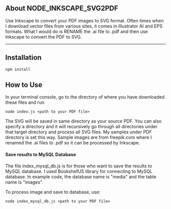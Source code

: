 ## About NODE_INKSCAPE_SVG2PDF
Use Inkscape to convert your PDF images to SVG format. Often times when I download vector files from various sites, it comes in Illustrator AI and EPS formats. What I would do is RENAME the .ai file to .pdf and then use Inkscape to convert the PDF to SVG.
***
## Installation
```
npm install
```
## How to Use

In your terminal console, go to the directory of where you have downloaded these files and run
```
node index.js <path to your PDF file>
```

The SVG will be saved in same directory as your source PDF. You can also specify a directory and it will recursively go through all directories under that target directory and process all SVG files. My samples under PDF directory is set this way. Sample images are from freepik.com where I renamed the .ai files to .pdf so it can be processed by Inkscape.

#### Save results to MySQL Database

The file index_mysql_db.js is for those who want to save the results to MySQL database. I used BookshelfJS library for connecting to MySQL database. In example code, the database name is "media" and the table name is "images".

To process image and save to database, use:

```
node index_mysql_db.js <path to your PDF file>
```


